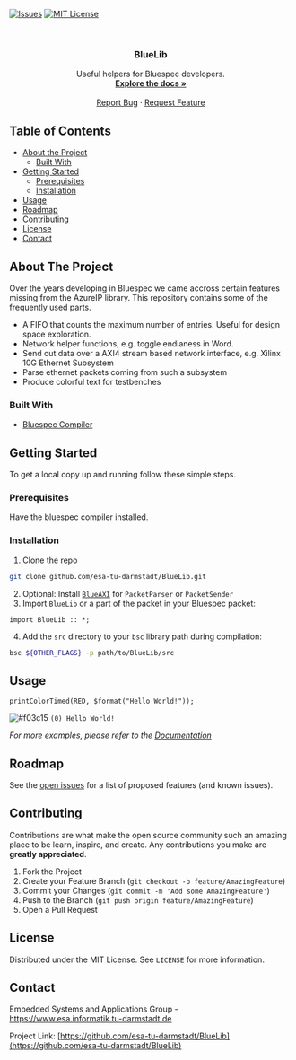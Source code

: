 [![Issues][issues-shield]][issues-url]
[![MIT License][license-shield]][license-url]



<br />
<p align="center">
  <h3 align="center">BlueLib</h3>

  <p align="center">
    Useful helpers for Bluespec developers.
    <br />
    <a href="https://github.com/esa-tu-darmstadt/BlueLib/wiki"><strong>Explore the docs »</strong></a>
    <br />
    <br />
    <a href="https://github.com/esa-tu-darmstadt/BlueLib/issues">Report Bug</a>
    ·
    <a href="https://github.com/esa-tu-darmstadt/BlueLib/issues">Request Feature</a>
  </p>
</p>



<!-- TABLE OF CONTENTS -->
## Table of Contents

* [About the Project](#about-the-project)
  * [Built With](#built-with)
* [Getting Started](#getting-started)
  * [Prerequisites](#prerequisites)
  * [Installation](#installation)
* [Usage](#usage)
* [Roadmap](#roadmap)
* [Contributing](#contributing)
* [License](#license)
* [Contact](#contact)



<!-- ABOUT THE PROJECT -->
## About The Project

Over the years developing in Bluespec we came accross certain features missing from the AzureIP library. This repository contains some of the frequently used parts.

  * A FIFO that counts the maximum number of entries. Useful for design space exploration.
  * Network helper functions, e.g. toggle endianess in Word.
  * Send out data over a AXI4 stream based network interface, e.g. Xilinx 10G Ethernet Subsystem
  * Parse ethernet packets coming from such a subsystem
  * Produce colorful text for testbenches



### Built With

* [Bluespec Compiler](https://github.com/B-Lang-org/bsc)


## Getting Started

To get a local copy up and running follow these simple steps.

### Prerequisites

Have the bluespec compiler installed.

### Installation

1. Clone the repo
```sh
git clone github.com/esa-tu-darmstadt/BlueLib.git
```
2. Optional: Install [`BlueAXI`](https://github.com/esa-tu-darmstadt/BlueAXI) for `PacketParser` or `PacketSender`
3. Import `BlueLib` or a part of the packet in your Bluespec packet:
```
import BlueLib :: *;
```
4. Add the `src` directory to your `bsc` library path during compilation:
```sh
bsc ${OTHER_FLAGS} -p path/to/BlueLib/src
```


## Usage

```bluespec
printColorTimed(RED, $format("Hello World!"));
```
![#f03c15](https://via.placeholder.com/15/f03c15/000000?text=+) `(0) Hello World!`

_For more examples, please refer to the [Documentation](https://github.com/esa-tu-darmstadt/BlueLib/wiki)_



<!-- ROADMAP -->
## Roadmap

See the [open issues](https://github.com/esa-tu-darmstadt/BlueLib/issues) for a list of proposed features (and known issues).



<!-- CONTRIBUTING -->
## Contributing

Contributions are what make the open source community such an amazing place to be learn, inspire, and create. Any contributions you make are **greatly appreciated**.

1. Fork the Project
2. Create your Feature Branch (`git checkout -b feature/AmazingFeature`)
3. Commit your Changes (`git commit -m 'Add some AmazingFeature'`)
4. Push to the Branch (`git push origin feature/AmazingFeature`)
5. Open a Pull Request



<!-- LICENSE -->
## License

Distributed under the MIT License. See `LICENSE` for more information.



<!-- CONTACT -->
## Contact

Embedded Systems and Applications Group - https://www.esa.informatik.tu-darmstadt.de

Project Link: [https://github.com/esa-tu-darmstadt/BlueLib](https://github.com/esa-tu-darmstadt/BlueLib)


<!-- MARKDOWN LINKS & IMAGES -->
<!-- https://www.markdownguide.org/basic-syntax/#reference-style-links -->
[issues-shield]: https://img.shields.io/github/issues/esa-tu-darmstadt/BlueLib.svg?style=flat-square
[issues-url]: https://github.com/esa-tu-darmstadt/BlueLib/issues
[license-shield]: https://img.shields.io/github/license/esa-tu-darmstadt/BlueLib.svg?style=flat-square
[license-url]: https://github.com/esa-tu-darmstadt/BlueLib/blob/master/LICENSE